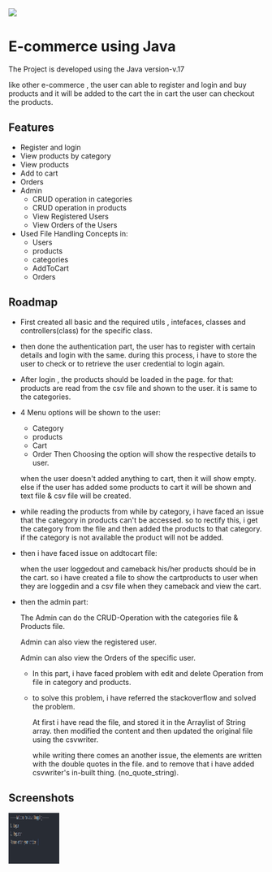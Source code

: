 
<img src= "https://th.bing.com/th/id/OIP.17Z49hdASIEoD7ez2FX_QQHaHa?pid=ImgDet&rs=1" height="200"> 


# E-commerce using Java

The Project is developed using the Java version-v.17


like other e-commerce , the user can able to register and login and buy products and it will be added to the cart the in cart the user can checkout the products.

    

## Features

 - Register and login
 - View products by category 
 - View products
 - Add to cart
 - Orders
 - Admin
    - CRUD operation in categories 
    - CRUD operation in products 
    - View Registered Users
    - View Orders of the Users
 - Used File Handling Concepts in:
    - Users
    - products
    - categories
    - AddToCart 
    - Orders

## Roadmap

- First created all basic and the required utils , intefaces, classes and controllers(class) for the specific class. 
- then done the authentication part, the user has to register with certain details and login with the same. during this process, i have to store the user to check or to retrieve the user credential to login again.

- After login , the products should be loaded in the page. for that: products are read from the csv file and shown to the user. it is same to the categories.

- 4 Menu options will be shown to the user:
    - Category
    - products
    - Cart 
    - Order
    Then Choosing the option will show the respective details to user.

    when the user doesn't added anything to cart, then it will show empty. else if the user has added some products to cart it will be shown and text file & csv file will be created.
- while reading the products from while by category, i have faced an issue that the category in products can't be accessed. so to rectify this, i get the category from the file and then added the products to that category. if the category is not available the product will not be added.
- then i have faced issue on addtocart file:
    
    when the user loggedout and cameback his/her products should be in the cart. so i have created a file to show the cartproducts to user when they are loggedin and a csv file when they cameback and view the cart.

- then the admin part:

    The Admin can do the CRUD-Operation with the categories file & Products file.

    Admin can also view the registered user.

    Admin can also view the Orders of the specific user.

    - In this part, i have faced problem with edit and delete Operation from file in category and products.

    - to solve this problem, i have referred the stackoverflow and solved the problem.

        At first i have read the file, and stored it in the Arraylist of String array. then modified the content and then updated the original file using the csvwriter.

        while writing there comes an another issue, the elements are written with the double quotes in the file. and to remove that i have added csvwriter's in-built thing. (no_quote_string).
        




## Screenshots
<img src="screenshots/login.png" height="100" width="100" >



